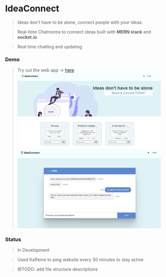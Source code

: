 # IdeaConnect
> Ideas don't have to be alone, connect people with your ideas.

> Real-time Chatrooms to connect ideas built with **MERN stack** and **socket.io**

> Real time chatting and updating 

### Demo 
> Try out the web app -> [here](https://idea-connect.herokuapp.com/)
![IdeaConnect demo](https://github.com/ryandeng32/IdeaConnect/blob/master/assets/landing_page.png)
![Chatroom demo](https://github.com/ryandeng32/IdeaConnect/blob/master/assets/chat_screen.png)

### Status
> In Development

> Used Kaffeine to ping website every 30 minutes to stay active

> @TODO: add file structure descriptions
